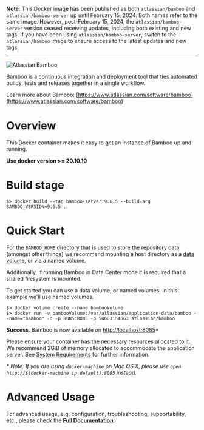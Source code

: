 **Note**: This Docker image has been published as both `atlassian/bamboo` and `atlassian/bamboo-server` up until February 15, 2024.
Both names refer to the same image. However, post-February 15, 2024, the `atlassian/bamboo-server` version ceased receiving updates, including both existing and new tags.
If you have been using `atlassian/bamboo-server`, switch to the `atlassian/bamboo` image to ensure access to the latest updates and new tags.

---

![Atlassian Bamboo](https://wac-cdn.atlassian.com/dam/jcr:560a991e-c0e3-4014-bd7d-2e65d4e4c84a/bamboo-icon-gradient-blue.svg?cdnVersion=814)

Bamboo is a continuous integration and deployment tool that ties automated builds, tests and releases together in a single workflow.

Learn more about Bamboo: [https://www.atlassian.com/software/bamboo](https://www.atlassian.com/software/bamboo)

# Overview

This Docker container makes it easy to get an instance of Bamboo up and running.

**Use docker version >= 20.10.10**

# Build stage

    $> docker build --tag bamboo-server:9.6.5 --build-arg BAMBOO_VERSION=9.6.5 .
 
# Quick Start

For the `BAMBOO_HOME` directory that is used to store the repository data
(amongst other things) we recommend mounting a host directory as a [data
volume](https://docs.docker.com/engine/tutorials/dockervolumes/#/data-volumes),
or via a named volume.

Additionally, if running Bamboo in Data Center mode it is required that a
shared filesystem is mounted.

To get started you can use a data volume, or named volumes. In this example
we'll use named volumes.

    $> docker volume create --name bambooVolume
    $> docker run -v bambooVolume:/var/atlassian/application-data/bamboo --name="bamboo" -d -p 8085:8085 -p 54663:54663 atlassian/bamboo


**Success**. Bamboo is now available on [http://localhost:8085](http://localhost:8085)*

Please ensure your container has the necessary resources allocated to it. We
recommend 2GiB of memory allocated to accommodate the application server. See
[System
Requirements](https://confluence.atlassian.com/display/BAMBOO/Bamboo+Best+Practice+-+System+Requirements)
for further information.

_* Note: If you are using `docker-machine` on Mac OS X, please use `open http://$(docker-machine ip default):8085` instead._

# Advanced Usage
For advanced usage, e.g. configuration, troubleshooting, supportability, etc.,
please check the [**Full Documentation**](https://atlassian.github.io/data-center-helm-charts/containers/BAMBOO/).

